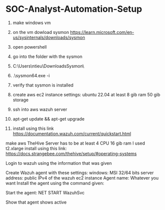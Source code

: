 # SOC-Analyst-Automation-Setup

1. make windows vm

2. on the vm dowload sysmon
https://learn.microsoft.com/en-us/sysinternals/downloads/sysmon

3. open powershell

4. go into the folder with the sysmon

5. C:\Users\ntieu\DownloadsSysmon\
6. .\sysmon64.exe -i
7. verify that sysmon is installed
8. create aws ec2 instance
   settings:
     ubuntu 22.04
   at least 8 gib ram
   50 gib storage

9. ssh into aws wazuh server
10. apt-get update && apt-get upgrade
11. install using this link
    https://documentation.wazuh.com/current/quickstart.html

make aws TheHive Server
has to be at least 4 CPU 16 gib ram
I used t2.xlarge
install using this link:
https://docs.strangebee.com/thehive/setup/#operating-systems

Login to wazuh using the information that was given

Create Wazuh agent with these settings:
windows: MSI 32/64 bits
server address: public IPv4 of the wazuh ec2 instance
Agent name: Whatever you want
Install the agent using the command given:

Start the agent:
NET START WazuhSvc

Show that agent shows active
